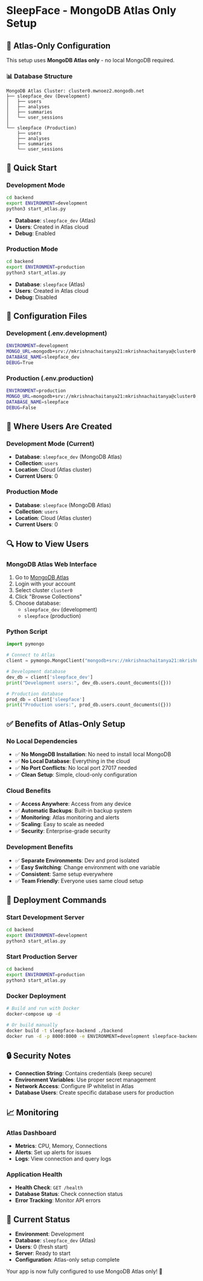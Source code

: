 # SleepFace - MongoDB Atlas Only Setup

## 🎯 **Atlas-Only Configuration**

This setup uses **MongoDB Atlas only** - no local MongoDB required.

### **📊 Database Structure**
```
MongoDB Atlas Cluster: cluster0.mwnoez2.mongodb.net
├── sleepface_dev (Development)
│   ├── users
│   ├── analyses
│   ├── summaries
│   └── user_sessions
│
└── sleepface (Production)
    ├── users
    ├── analyses
    ├── summaries
    └── user_sessions
```

## 🚀 **Quick Start**

### **Development Mode**
```bash
cd backend
export ENVIRONMENT=development
python3 start_atlas.py
```
- **Database**: `sleepface_dev` (Atlas)
- **Users**: Created in Atlas cloud
- **Debug**: Enabled

### **Production Mode**
```bash
cd backend
export ENVIRONMENT=production
python3 start_atlas.py
```
- **Database**: `sleepface` (Atlas)
- **Users**: Created in Atlas cloud
- **Debug**: Disabled

## 🔧 **Configuration Files**

### **Development (.env.development)**
```bash
ENVIRONMENT=development
MONGO_URL=mongodb+srv://mkrishnachaitanya21:mkrishnachaitanya@cluster0.mwnoez2.mongodb.net/?retryWrites=true&w=majority&appName=Cluster0
DATABASE_NAME=sleepface_dev
DEBUG=True
```

### **Production (.env.production)**
```bash
ENVIRONMENT=production
MONGO_URL=mongodb+srv://mkrishnachaitanya21:mkrishnachaitanya@cluster0.mwnoez2.mongodb.net/?retryWrites=true&w=majority&appName=Cluster0
DATABASE_NAME=sleepface
DEBUG=False
```

## 📍 **Where Users Are Created**

### **Development Mode (Current)**
- **Database**: `sleepface_dev` (MongoDB Atlas)
- **Collection**: `users`
- **Location**: Cloud (Atlas cluster)
- **Current Users**: 0

### **Production Mode**
- **Database**: `sleepface` (MongoDB Atlas)
- **Collection**: `users`
- **Location**: Cloud (Atlas cluster)
- **Current Users**: 0

## 🔍 **How to View Users**

### **MongoDB Atlas Web Interface**
1. Go to [MongoDB Atlas](https://cloud.mongodb.com/)
2. Login with your account
3. Select cluster `cluster0`
4. Click "Browse Collections"
5. Choose database:
   - `sleepface_dev` (development)
   - `sleepface` (production)

### **Python Script**
```python
import pymongo

# Connect to Atlas
client = pymongo.MongoClient("mongodb+srv://mkrishnachaitanya21:mkrishnachaitanya@cluster0.mwnoez2.mongodb.net/?retryWrites=true&w=majority&appName=Cluster0")

# Development database
dev_db = client['sleepface_dev']
print("Development users:", dev_db.users.count_documents({}))

# Production database
prod_db = client['sleepface']
print("Production users:", prod_db.users.count_documents({}))
```

## ✅ **Benefits of Atlas-Only Setup**

### **No Local Dependencies**
- ✅ **No MongoDB Installation**: No need to install local MongoDB
- ✅ **No Local Database**: Everything in the cloud
- ✅ **No Port Conflicts**: No local port 27017 needed
- ✅ **Clean Setup**: Simple, cloud-only configuration

### **Cloud Benefits**
- ✅ **Access Anywhere**: Access from any device
- ✅ **Automatic Backups**: Built-in backup system
- ✅ **Monitoring**: Atlas monitoring and alerts
- ✅ **Scaling**: Easy to scale as needed
- ✅ **Security**: Enterprise-grade security

### **Development Benefits**
- ✅ **Separate Environments**: Dev and prod isolated
- ✅ **Easy Switching**: Change environment with one variable
- ✅ **Consistent**: Same setup everywhere
- ✅ **Team Friendly**: Everyone uses same cloud setup

## 🚀 **Deployment Commands**

### **Start Development Server**
```bash
cd backend
export ENVIRONMENT=development
python3 start_atlas.py
```

### **Start Production Server**
```bash
cd backend
export ENVIRONMENT=production
python3 start_atlas.py
```

### **Docker Deployment**
```bash
# Build and run with Docker
docker-compose up -d

# Or build manually
docker build -t sleepface-backend ./backend
docker run -d -p 8000:8000 -e ENVIRONMENT=development sleepface-backend
```

## 🔒 **Security Notes**

- **Connection String**: Contains credentials (keep secure)
- **Environment Variables**: Use proper secret management
- **Network Access**: Configure IP whitelist in Atlas
- **Database Users**: Create specific database users for production

## 📈 **Monitoring**

### **Atlas Dashboard**
- **Metrics**: CPU, Memory, Connections
- **Alerts**: Set up alerts for issues
- **Logs**: View connection and query logs

### **Application Health**
- **Health Check**: `GET /health`
- **Database Status**: Check connection status
- **Error Tracking**: Monitor API errors

## 🎯 **Current Status**

- **Environment**: Development
- **Database**: `sleepface_dev` (Atlas)
- **Users**: 0 (fresh start)
- **Server**: Ready to start
- **Configuration**: Atlas-only setup complete

Your app is now fully configured to use MongoDB Atlas only! 🎉







